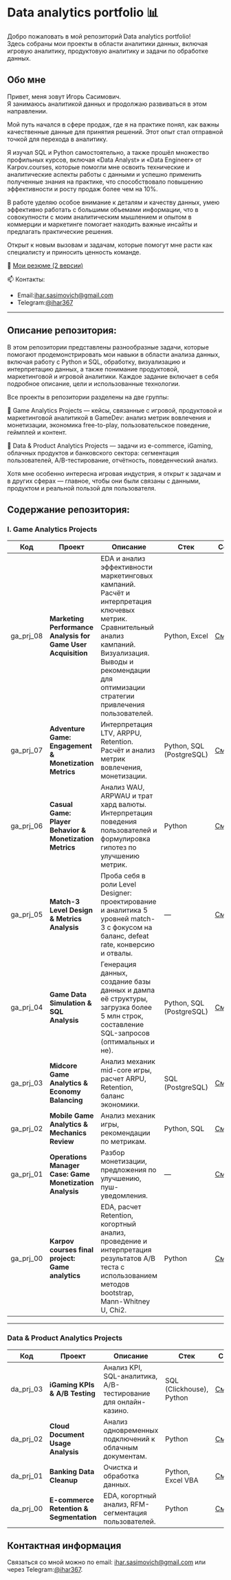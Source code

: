 # Data analytics portfolio 📊

Добро пожаловать в мой репозиторий Data analytics portfolio!       
Здесь собраны мои проекты в области аналитики данных, включая игровую аналитику, продуктовую аналитику и задачи по обработке данных.


## Обо мне

Привет, меня зовут Игорь Сасимович.    
Я занимаюсь аналитикой данных и продолжаю развиваться в этом направлении. 

Мой путь начался в сфере продаж, где я на практике понял, как важны качественные данные для принятия решений. Этот опыт стал отправной точкой для перехода в аналитику.

Я изучал SQL и Python самостоятельно, а также прошёл множество профильных курсов, включая «Data Analyst» и «Data Engineer» от Karpov.courses, которые помогли мне освоить технические и аналитические аспекты работы с данными и успешно применить полученные знания на практике, что способствовало повышению эффективности и росту продаж более чем на 10%.

В работе уделяю особое внимание к деталям и качеству данных, умею эффективно работать с большими объемами информации, что в совокупности с моим аналитическим мышлением и опытом в коммерции и маркетинге помогает находить важные инсайты и предлагать практические решения.

Открыт к новым вызовам и задачам, которые помогут мне расти как специалисту и приносить ценность команде.    

📄 [Мои резюме (2 версии)](https://drive.google.com/drive/folders/1Qs_wuJN6k6glH2xVSqN3xVwiF79qONHL?usp=drive_link)  

📫 Контакты:     
* Email:[ihar.sasimovich@gmail.com](mailto:ihar.sasimovich@gmail.com)  
* Telegram:[@ihar367](https://t.me/ihar367)

-----


## Описание репозитория:
В этом репозитории представлены разнообразные задачи, которые помогают продемонстрировать мои навыки в области анализа данных, включая работу с Python и SQL, обработку, визуализацию и интерпретацию данных, а также понимание продуктовой, маркетинговой и игровой аналитики. Каждое задание включает в себя подробное описание, цели и использованные технологии.

Все проекты в репозитории разделены на две группы:

🔹 Game Analytics Projects — кейсы, связанные с игровой, продуктовой и маркетинговой аналитикой в GameDev: анализ метрик вовлечения и монетизации, экономика free-to-play, пользовательское поведение, геймплей и контент.

🔹 Data & Product Analytics Projects — задачи из e-commerce, iGaming, облачных продуктов и банковского сектора: сегментация пользователей, A/B-тестирование, отчётность, поведенческий анализ.

Хотя мне особенно интересна игровая индустрия, я открыт к задачам и в других сферах — главное, чтобы они были связаны с данными, продуктом и реальной пользой для пользователя.


## Содержание репозитория:

### I. Game Analytics Projects

| Код  | Проект                                   | Описание                                                        | Стек                        | Ссылка     |
|---------|------------------------------------------|-----------------------------------------------------------------|-----------------------------------|------------|
| ga_prj_08 | **Marketing Performance Analysis for Game User Acquisition** | EDA и анализ эффективности маркетинговых кампаний. Расчёт и интерпретация ключевых метрик. Сравнительный анализ кампаний. Визуализация. Выводы и рекомендации для оптимизации стратегии привлечения пользователей. | Python, Excel | [Смотреть](https://github.com/i-sasimovich/data_analytics_portfolio/tree/main/01_game_analytics_projects/ga_prj_08_marketing_performance_analysis_for_game_user_acquisition) |
| ga_prj_07 | **Adventure Game: Engagement & Monetization Metrics** | Интерпретация LTV, ARPPU, Retention. Расчёт и анализ метрик вовлечения, монетизации. | Python, SQL (PostgreSQL) | [Смотреть](https://github.com/i-sasimovich/data_analytics_portfolio/tree/main/01_game_analytics_projects/ga_prj_07_adventure_game_engagement_monetization) |
| ga_prj_06 | **Casual Game: Player Behavior & Monetization Metrics** | Анализ WAU, ARPWAU и трат хард валюты. Интерпретация поведения пользователей и формулировка гипотез по улучшению метрик. | Python | [Смотреть](https://github.com/i-sasimovich/data_analytics_portfolio/tree/main/01_game_analytics_projects/ga_prj_06_casual_game_behavior_monetization) |
| ga_prj_05 | **Match-3 Level Design & Metrics Analysis** | Проба себя в роли Level Designer: проектирование и аналитика 5 уровней match-3 с фокусом на баланс, defeat rate, конверсию и отвалы. | —                        | [Смотреть](https://github.com/i-sasimovich/data_analytics_portfolio/tree/main/01_game_analytics_projects/ga_prj_05_match3_level_design_metrics) |
| ga_prj_04  | **Game Data Simulation & SQL Analysis** | Генерация данных, создание базы данных и дампа её структуры, загрузка более 5 млн строк,  составление SQL-запросов (оптимальных и не). | Python, SQL (PostgreSQL) | [Смотреть](https://github.com/i-sasimovich/data_analytics_portfolio/tree/main/01_game_analytics_projects/ga_prj_04_game_data_simulation_sql) |
| ga_prj_03 | **Midcore Game Analytics & Economy Balancing** | Анализ механик mid-core игры, расчет ARPU, Retention, баланс экономики. | SQL (PostgreSQL) | [Смотреть](https://github.com/i-sasimovich/data_analytics_portfolio/tree/main/01_game_analytics_projects/ga_prj_03_midcore_game_analytics_and_economy) |
| ga_prj_02  | **Mobile Game Analytics & Mechanics Review**              | Анализ механик игры, рекомендации по метрикам.              | Python, SQL          | [Смотреть](https://github.com/i-sasimovich/data_analytics_portfolio/tree/main/01_game_analytics_projects/ga_prj_02_mobile_game_analytics_mechanics) |
| ga_prj_01 | **Operations Manager Case: Game Monetization Analysis**     | Разбор монетизации, предложения по улучшению, пуш-уведомления.    | —                        | [Смотреть](https://github.com/i-sasimovich/data_analytics_portfolio/tree/main/01_game_analytics_projects/ga_prj_01_operations_manager_case____game_monetization_analysis) |
| ga_prj_00  | **Karpov courses final project: Game analytics**|  EDA, расчет Retention, когортный анализ, проведение и интерпретация результатов A/B теста с использованием методов bootstrap, Mann-Whitney U, Chi2. | Python     | [Смотреть](https://github.com/i-sasimovich/data_analytics_portfolio/tree/main/01_game_analytics_projects/ga_prj_00_final_project_game_analytics___karpov_courses) |

-----

### Data & Product Analytics Projects

| Код   | Проект                                 | Описание                                             | Стек                 | Ссылка     |
|---------|----------------------------------------|-----------------------------------------------------|------------------------------|------------|
| da_prj_03 | **iGaming KPIs & A/B Testing**        | Анализ KPI, SQL-аналитика, A/B-тестирование для онлайн-казино. | SQL (Clickhouse), Python | [Смотреть](https://github.com/i-sasimovich/data_analytics_portfolio/tree/main/02_data_product_analytics_projects/da_prj_03_igaming_metrics_ab_test) |
| da_prj_02 | **Cloud Document Usage Analysis** | Анализ одновременных подключений к облачным документам. | Python | [Смотреть](https://github.com/i-sasimovich/data_analytics_portfolio/tree/main/02_data_product_analytics_projects/da_prj_02_cloud_docs_usage) |
| da_prj_01  | **Banking Data Cleanup** | Очистка и обработка данных. | Python, Excel VBA | [Смотреть](https://github.com/i-sasimovich/data_analytics_portfolio/tree/main/02_data_product_analytics_projects/da_prj_01_banking_data_cleanup) |
| da_prj_00 | **E-commerce Retention & Segmentation** | EDA, когортный анализ, RFM-сегментация пользователей. | Python | [Смотреть](https://github.com/i-sasimovich/data_analytics_portfolio/tree/main/02_data_product_analytics_projects/da_prj_00_ecommerce_retention_rfm___karpov_courses_project) |



## Контактная информация
Связаться со мной можно по email: [ihar.sasimovich@gmail.com](mailto:ihar.sasimovich@gmail.com) или через Telegram:[@ihar367](http://t.me/ihar367).